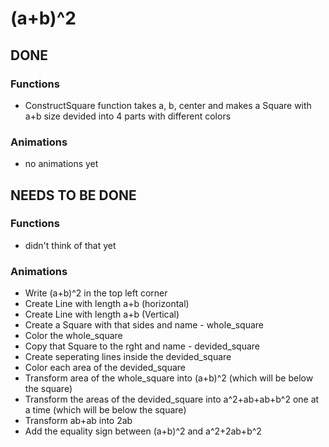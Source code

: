 # (a+b)^2
## DONE

### Functions
- ConstructSquare function takes a, b, center and makes a Square with a+b size devided into 4 parts with different colors

### Animations
- no animations yet

## NEEDS TO BE DONE

### Functions
- didn't think of that yet

### Animations
- Write (a+b)^2 in the top left corner
- Create Line with length a+b (horizontal)
- Create Line with length a+b (Vertical)
- Create a Square with that sides and name - whole_square
- Color the whole_square
- Copy that Square to the rght and name - devided_square
- Create seperating lines inside the devided_square
- Color each area of the devided_square
- Transform area of the whole_square into (a+b)^2 (which will be below the square)
- Transform the areas of the devided_square into a^2+ab+ab+b^2 one at a time (which will be below the square)
- Transform ab+ab into 2ab
- Add the equality sign between (a+b)^2 and a^2+2ab+b^2